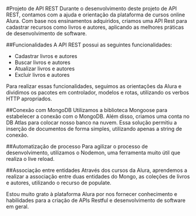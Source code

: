 #Projeto de API REST
Durante o desenvolvimento deste projeto de API REST, contamos com a ajuda e orientação da plataforma de cursos online Alura. Com base nos ensinamentos adquiridos, criamos uma API Rest para cadastrar recursos como livros e autores, aplicando as melhores práticas de desenvolvimento de software.

##Funcionalidades
A API REST possui as seguintes funcionalidades:

- Cadastrar livros e autores
- Buscar livros e autores
- Atualizar livros e autores
- Excluir livros e autores

Para realizar essas funcionalidades, seguimos as orientações da Alura e dividimos os pacotes em controlador, modelos e rotas, utilizando os verbos HTTP apropriados.

##Conexão com MongoDB
Utilizamos a biblioteca Mongoose para estabelecer a conexão com o MongoDB. Além disso, criamos uma conta no DB Atlas para colocar nosso banco na nuvem. Essa solução permitiu a inserção de documentos de forma simples, utilizando apenas a string de conexão.

##Automatização de processo
Para agilizar o processo de desenvolvimento, utilizamos o Nodemon, uma ferramenta muito útil que realiza o live reload.

##Associação entre entidades
Através dos cursos da Alura, aprendemos a realizar a associação entre duas entidades do Mongo, as coleções de livros e autores, utilizando o recurso de populate.

Estou muito grato à plataforma Alura por nos fornecer conhecimento e habilidades para a criação de APIs Restful e desenvolvimento de software em geral.
